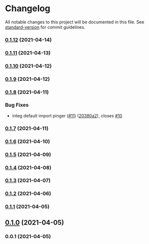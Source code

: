 # Changelog

All notable changes to this project will be documented in this file. See [standard-version](https://github.com/conventional-changelog/standard-version) for commit guidelines.

### [0.1.12](https://github.com/pahud/cdk-http-pinger/compare/v0.1.11...v0.1.12) (2021-04-14)

### [0.1.11](https://github.com/pahud/cdk-http-pinger/compare/v0.1.10...v0.1.11) (2021-04-13)

### [0.1.10](https://github.com/pahud/cdk-http-pinger/compare/v0.1.9...v0.1.10) (2021-04-12)

### [0.1.9](https://github.com/pahud/cdk-http-pinger/compare/v0.1.8...v0.1.9) (2021-04-12)

### [0.1.8](https://github.com/pahud/cdk-http-pinger/compare/v0.1.7...v0.1.8) (2021-04-11)


### Bug Fixes

* integ default import pinger ([#11](https://github.com/pahud/cdk-http-pinger/issues/11)) ([20380a2](https://github.com/pahud/cdk-http-pinger/commit/20380a2491d467bb747cca09a1715eff46b220d7)), closes [#10](https://github.com/pahud/cdk-http-pinger/issues/10)

### [0.1.7](https://github.com/pahud/cdk-http-pinger/compare/v0.1.6...v0.1.7) (2021-04-11)

### [0.1.6](https://github.com/pahud/cdk-http-pinger/compare/v0.1.5...v0.1.6) (2021-04-10)

### [0.1.5](https://github.com/pahud/cdk-http-pinger/compare/v0.1.4...v0.1.5) (2021-04-09)

### [0.1.4](https://github.com/pahud/cdk-http-pinger/compare/v0.1.3...v0.1.4) (2021-04-08)

### [0.1.3](https://github.com/pahud/cdk-http-pinger/compare/v0.1.2...v0.1.3) (2021-04-07)

### [0.1.2](https://github.com/pahud/cdk-http-pinger/compare/v0.1.1...v0.1.2) (2021-04-06)

### [0.1.1](https://github.com/pahud/cdk-http-pinger/compare/v0.1.0...v0.1.1) (2021-04-05)

## [0.1.0](https://github.com/pahud/cdk-http-pinger/compare/v0.0.1...v0.1.0) (2021-04-05)

### 0.0.1 (2021-04-05)
